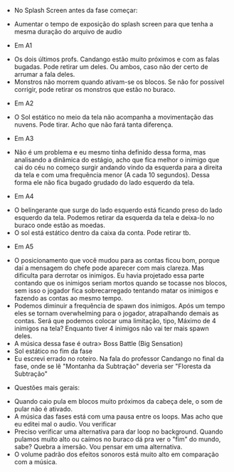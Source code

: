 * No Splash Screen antes da fase começar:
- Aumentar o tempo de exposição do splash screen para que tenha a mesma duração do arquivo de audio
* Em A1
- Os dois últimos profs. Candango estão muito próximos e com as falas bugadas. Pode retirar um deles. Ou ambos, caso não der certo de arrumar a fala deles.
- Monstros não morrem quando ativam-se os blocos. Se não for possível corrigir, pode retirar os monstros que estão no buraco.
* Em A2
- O Sol estático no meio da tela não acompanha a movimentação das nuvens. Pode tirar. Acho que não fará tanta diferença.
* Em A3
- Não é um problema e eu mesmo tinha definido dessa forma, mas analisando a dinâmica do estágio, acho que fica melhor o inimigo que cai do céu no começo surgir andando vindo da esquerda para a direita da tela e com uma frequência menor (A cada 10 segundos). Dessa forma ele não fica bugado grudado do lado esquerdo da tela.
* Em A4
- O belingerante que surge do lado esquerdo está ficando preso do lado esquerdo da tela. Podemos retirar da esquerda da tela e deixa-lo no buraco onde estão as moedas.
- O sol está estático dentro da caixa da conta. Pode retirar tb.
* Em A5
- O posicionamento que você mudou para as contas ficou bom, porque daí a mensagem do chefe pode aparecer com mais clareza. Mas dificulta para derrotar os inimigos. Eu havia projetado essa parte contando que os inimigos seriam mortos quando se tocasse nos blocos, sem isso o jogador fica sobrecarregado tentando matar os inimigos e fazendo as contas ao mesmo tempo.
- Podemos diminuir a frequência de spawn dos inimigos. Após um tempo eles se tornam overwhelming para o jogador, atrapalhando demais as contas. Será que podemos colocar uma limitação, tipo, Máximo de 4 inimigos na tela? Enquanto tiver 4 inimigos não vai ter mais spawn deles.
- A música dessa fase é outra> Boss Battle (Big Sensation)
- Sol estático no fim da fase
- Eu escrevi errado no roteiro. Na fala do professor Candango no final da fase, onde se lê "Montanha da Subtração" deveria ser "Floresta da Subtração"

* Questões mais gerais:
- Quando caio pula em blocos muito próximos da cabeça dele, o som de pular não é ativado.
- A música das fases está com uma pausa entre os loops. Mas acho que eu editei mal o audio. Vou verificar
- Preciso verificar uma alternativa para dar loop no background. Quando pulamos muito alto ou caímos no buraco dá pra ver o "fim" do mundo, sabe? Quebra a imersão. Vou pensar em uma alternativa.
- O volume padrão dos efeitos sonoros está muito alto em comparação com a música.